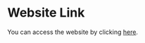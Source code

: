# Website Link

You can access the website by clicking [here](https://nimble-arithmetic-8637a0.netlify.app/).
